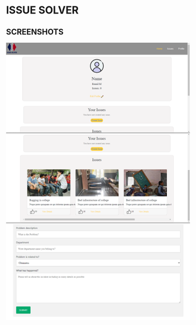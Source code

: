 # ISSUE SOLVER

## SCREENSHOTS

![Screenshot 1](images/home_page1.png)
![Screenshot 2](images/home_page2.png)
![Screenshot 3](images/issue_form.png)
